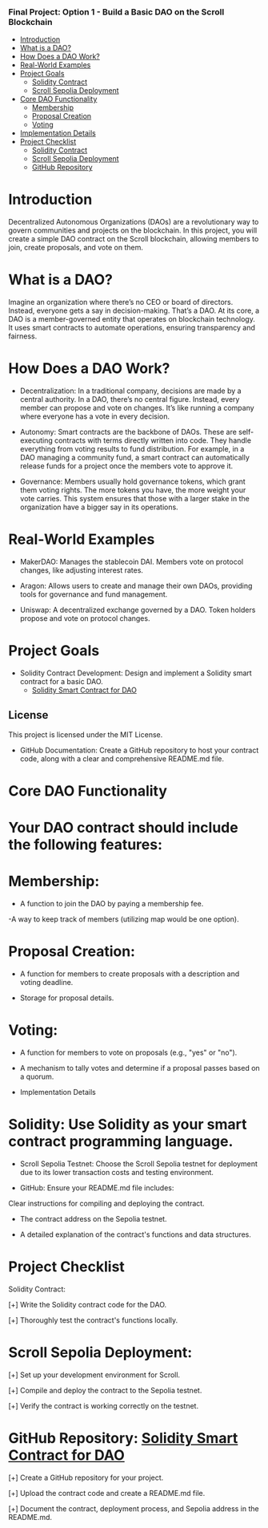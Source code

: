 ### Final Project: Option 1 - Build a Basic DAO on the Scroll Blockchain

- [Introduction](#introduction)
- [What is a DAO?](#what-is-a-dao)
- [How Does a DAO Work?](#how-does-a-dao-work)
- [Real-World Examples](#real-world-examples)
- [Project Goals](#project-goals)
  - [Solidity Contract](#solidity-contract)
  - [Scroll Sepolia Deployment](#scroll-sepholia-deployment)
- [Core DAO Functionality](#core-dao-functionality)
  - [Membership](#membership)
  - [Proposal Creation](#proposal-creation)
  - [Voting](#voting)
- [Implementation Details](#implementation-details)
- [Project Checklist](#project-checklist)
  - [Solidity Contract](#solidity-contract)
  - [Scroll Sepolia Deployment](#scroll-sepolia-deployment)
  - [GitHub Repository](#github-repository)

# Introduction

Decentralized Autonomous Organizations (DAOs) are a revolutionary way to govern communities and projects on the blockchain. In this project, you will create a simple DAO contract on the Scroll blockchain, allowing members to join, create proposals, and vote on them.

# What is a DAO?

Imagine an organization where there’s no CEO or board of directors. Instead, everyone gets a say in decision-making. That’s a DAO. At its core, a DAO is a member-governed entity that operates on blockchain technology. It uses smart contracts to automate operations, ensuring transparency and fairness.

# How Does a DAO Work?

- Decentralization: In a traditional company, decisions are made by a central authority. In a DAO, there’s no central figure. Instead, every member can propose and vote on changes. It’s like running a company where everyone has a vote in every decision.

- Autonomy: Smart contracts are the backbone of DAOs. These are self-executing contracts with terms directly written into code. They handle everything from voting results to fund distribution. For example, in a DAO managing a community fund, a smart contract can automatically release funds for a project once the members vote to approve it.

- Governance: Members usually hold governance tokens, which grant them voting rights. The more tokens you have, the more weight your vote carries. This system ensures that those with a larger stake in the organization have a bigger say in its operations.

# Real-World Examples

- MakerDAO: Manages the stablecoin DAI. Members vote on protocol changes, like adjusting interest rates.

- Aragon: Allows users to create and manage their own DAOs, providing tools for governance and fund management.

- Uniswap: A decentralized exchange governed by a DAO. Token holders propose and vote on protocol changes.

# Project Goals

- Solidity Contract Development: Design and implement a Solidity smart contract for a basic DAO.
  - [Solidity Smart Contract for DAO](https://github.com/erent8/Scroll-Final-Project/blob/main/Build_Dao.sol)



## License

This project is licensed under the MIT License.



- GitHub Documentation: Create a GitHub repository to host your contract code, along with a clear and comprehensive README.md file.

# Core DAO Functionality

# Your DAO contract should include the following features:

# Membership:

- A function to join the DAO by paying a membership fee.

-A way to keep track of members (utilizing map would be one option).

# Proposal Creation:

- A function for members to create proposals with a description and voting deadline.

- Storage for proposal details.

# Voting:

- A function for members to vote on proposals (e.g., "yes" or "no").

- A mechanism to tally votes and determine if a proposal passes based on a quorum.

- Implementation Details

# Solidity: Use Solidity as your smart contract programming language.

- Scroll Sepolia Testnet: Choose the Scroll Sepolia testnet for deployment due to its lower transaction costs and testing environment.

- GitHub: Ensure your README.md file includes:

Clear instructions for compiling and deploying the contract.

- The contract address on the Sepolia testnet.

- A detailed explanation of the contract's functions and data structures.

# Project Checklist

Solidity Contract:

[+] Write the Solidity contract code for the DAO.

[+] Thoroughly test the contract's functions locally.

# Scroll Sepolia Deployment:

[+] Set up your development environment for Scroll.

[+] Compile and deploy the contract to the Sepolia testnet.

[+] Verify the contract is working correctly on the testnet.

# GitHub Repository:  [Solidity Smart Contract for DAO](https://github.com/erent8/Scroll-Final-Project/blob/main/Build_Dao.sol)


[+] Create a GitHub repository for your project.

[+] Upload the contract code and create a README.md file.

[+] Document the contract, deployment process, and Sepolia address in the README.md.


